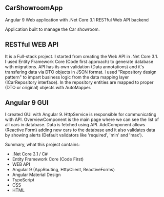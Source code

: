 ## CarShowroomApp
Angular 9 Web application with .Net Core 3.1 RESTful Web API backend

Application built to manage the Car showroom.

## RESTful WEB API

It is a Full-stack project. I started from creating the Web API in .Net Core 3.1. I used Entity Framework Core (Code first approach) to generate database with migrations. 
API has its own validation (Data annotations) and it's transfering data via DTO objects in JSON format. I used "Repository design pattern" to impart business logic from the data mapping layer (ICarRepository interface). In the repository entities are mapped to proper (DTO or original) objects with AutoMapper.

## Angular 9 GUI

I created GUI with Angular 9. HttpService is responsible for communicating with API. OverviewComponent is the main page where we can see the list of all cars in database. Data is fetched using API. AddComponent allows (Reactive Form) adding new cars to the database and it also validates data by showing alerts (Default validators like 'required', 'min' and 'max').

Summary, what this project contains:
- .Net Core 3.1 / C#
- Entity Framework Core (Code First)
- WEB API
- Angular 9 (AppRouting, HttpClient, ReactiveForms)
- Angular Material Design
- TypeScript
- CSS
- HTML
